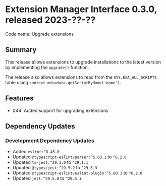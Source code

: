 # Extension Manager Interface 0.3.0, released 2023-??-??

Code name: Upgrade extensions

## Summary

This release allows extensions to upgrade installations to the latest version by implementing the `upgrade()` function.

The release also allows extensions to read from the `SYS.EXA_ALL_SCRIPTS` table using `context.metadata.getScriptByName('name')`.

## Features

* #44: Added support for upgrading extensions

## Dependency Updates

### Development Dependency Updates

* Added `eslint:^8.45.0`
* Updated `@typescript-eslint/parser:^5.60.1` to `^6.2.0`
* Updated `ts-jest:^29.1.0` to `^29.1.1`
* Updated `@types/jest:^29.5.2` to `^29.5.3`
* Updated `@typescript-eslint/eslint-plugin:^5.60.1` to `^6.2.0`
* Updated `jest:^29.5.0` to `^29.6.1`
